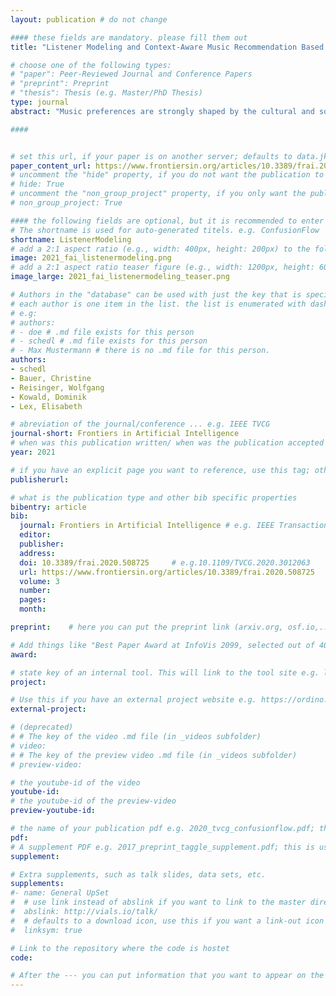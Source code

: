 ```yaml
---
layout: publication # do not change

#### these fields are mandatory. please fill them out
title: "Listener Modeling and Context-Aware Music Recommendation Based on Country Archetypes" # title of your publication 

# choose one of the following types:
# "paper": Peer-Reviewed Journal and Conference Papers
# "preprint": Preprint
# "thesis": Thesis (e.g. Master/PhD Thesis)
type: journal
abstract: "Music preferences are strongly shaped by the cultural and socio-economic background of the listener, which is reflected, to a considerable extent, in country-specific music listening profiles. Previous work has already identified several country-specific differences in the popularity distribution of music artists listened to. In particular, what constitutes the “music mainstream” strongly varies between countries. To complement and extend these results, the article at hand delivers the following major contributions: First, using state-of-the-art unsupervized learning techniques, we identify and thoroughly investigate (1) country profiles of music preferences on the fine-grained level of music tracks (in contrast to earlier work that relied on music preferences on the artist level) and (2) country archetypes that subsume countries sharing similar patterns of listening preferences. Second, we formulate four user models that leverage the user’s country information on music preferences. Among others, we propose a user modeling approach to describe a music listener as a vector of similarities over the identified country clusters or archetypes. Third, we propose a context-aware music recommendation system that leverages implicit user feedback, where context is defined via the four user models. More precisely, it is a multi-layer generative model based on a variational autoencoder, in which contextual features can influence recommendations through a gating mechanism. Fourth, we thoroughly evaluate the proposed recommendation system and user models on a real-world corpus of more than one billion listening records of users around the world (out of which we use 369 million in our experiments) and show its merits vis-à-vis state-of-the-art algorithms that do not exploit this type of context information." # insert the abstract of your publication between the quotes; you can use html e.g. to make links (<a></a>) or generate bold (<b></b>) etc. text 

####


# set this url, if your paper is on another server; defaults to data.jku-vds-lab.at
paper_content_url: https://www.frontiersin.org/articles/10.3389/frai.2020.508725
# uncomment the "hide" property, if you do not want the publication to be displayed on the website (usually you don't need this)
# hide: True
# uncomment the "non_group_project" property, if you only want the publication to be displayed on your personal page (i.e. publications where you contributed, but does not have anything to do with the Vis Group e.g. Master Thesis,...)
# non_group_project: True

#### the following fields are optional, but it is recommended to enter as much information as possible
# The shortname is used for auto-generated titels. e.g. ConfusionFlow
shortname: ListenerModeling
# add a 2:1 aspect ratio (e.g., width: 400px, height: 200px) to the folder /assets/images/papers/ e.g. 2020_tvcg_confusionflow.png
image: 2021_fai_listenermodeling.png
# add a 2:1 aspect ratio teaser figure (e.g., width: 1200px, height: 600px) to the folder /assets/images/papers/ e.g. 2020_tvcg_confusionflow_teaser.png
image_large: 2021_fai_listenermodeling_teaser.png

# Authors in the "database" can be used with just the key that is specified in the corresponding .md file (usually it is the lastname in lower case e.g. doe). Authors that do not have an individual page here should be stated with their full name (e.g. John Doe)
# each author is one item in the list. the list is enumerated with dashes ("-")
# e.g:
# authors:
# - doe # .md file exists for this person
# - schedl # .md file exists for this person
# - Max Mustermann # there is no .md file for this person.
authors:
- schedl
- Bauer, Christine
- Reisinger, Wolfgang
- Kowald, Dominik
- Lex, Elisabeth

# abreviation of the journal/conference ... e.g. IEEE TVCG
journal-short: Frontiers in Artificial Intelligence
# when was this publication written/ when was the publication accepted (e.g. 2020)
year: 2021

# if you have an explicit page you want to reference, use this tag; otherwise it will be generated from your doi
publisherurl: 

# what is the publication type and other bib specific properties
bibentry: article
bib:
  journal: Frontiers in Artificial Intelligence # e.g. IEEE Transactions on Visualization and Computer Graphics (to appear)
  editor: 
  publisher: 
  address: 
  doi: 10.3389/frai.2020.508725		# e.g.10.1109/TVCG.2020.3012063
  url: https://www.frontiersin.org/articles/10.3389/frai.2020.508725
  volume: 3
  number: 
  pages:
  month: 

preprint:	 # here you can put the preprint link (arxiv.org, osf.io,...) e.g. https://arxiv.org/abs/1910.00969

# Add things like "Best Paper Award at InfoVis 2099, selected out of 4000 submissions"
award:

# state key of an internal tool. This will link to the tool site e.g. lineup (usually not needed)
project: 

# Use this if you have an external project website e.g. https://ordino.caleydoapp.org/
external-project: 

# (deprecated)
# # The key of the video .md file (in _videos subfolder)
# video: 
# # The key of the preview video .md file (in _videos subfolder)
# preview-video:

# the youtube-id of the video
youtube-id: 
# the youtube-id of the preview-video
preview-youtube-id: 

# the name of your publication pdf e.g. 2020_tvcg_confusionflow.pdf; this is usually uploaded to the caleydo aws server
pdf: 
# A supplement PDF e.g. 2017_preprint_taggle_supplement.pdf; this is usually uploaded to the caleydo aws server
supplement: 

# Extra supplements, such as talk slides, data sets, etc.
supplements:
#- name: General UpSet
#  # use link instead of abslink if you want to link to the master directory
#  abslink: http://vials.io/talk/
#  # defaults to a download icon, use this if you want a link-out icon
#  linksym: true

# Link to the repository where the code is hostet
code: 

# After the --- you can put information that you want to appear on the website using markdown formatting or HTML. A good example are acknowledgements, extra references, an erratum, etc.
---
```






